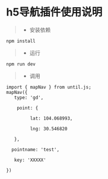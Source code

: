 # h5导航插件使用说明
> * 安装依赖

``` npm install ```
> * 运行

``` npm run dev ```

> * 调用

```
import { mapNav } from until.js;
mapNav({
   type: 'gd', 
   
    point: { 
   
         lat: 104.068993,
         
         lng: 30.546820
         
   },
   
  pointname: 'test',
  
   key: 'XXXXX' 
   
})
```
